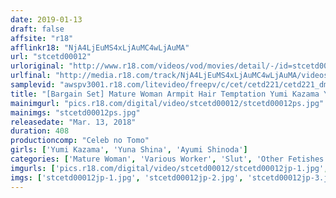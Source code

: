 ```yaml
---
date: 2019-01-13
draft: false
affsite: "r18"
afflinkr18: "NjA4LjEuMS4xLjAuMC4wLjAuMA"
url: "stcetd00012"
urloriginal: "http://www.r18.com/videos/vod/movies/detail/-/id=stcetd00012"
urlfinal: "http://media.r18.com/track/NjA4LjEuMS4xLjAuMC4wLjAuMA/videos/vod/movies/detail/-/id=stcetd00012"
samplevid: "awspv3001.r18.com/litevideo/freepv/c/cet/cetd221/cetd221_dmb_w.mp4"
title: "[Bargain Set] Mature Woman Armpit Hair Temptation Yumi Kazama Yuna Shina Ayumi Shinoda"
mainimgurl: "pics.r18.com/digital/video/stcetd00012/stcetd00012ps.jpg"
mainimgs: "stcetd00012ps.jpg"
releasedate: "Mar. 13, 2018"
duration: 408
productioncomp: "Celeb no Tomo"
girls: ['Yumi Kazama', 'Yuna Shina', 'Ayumi Shinoda']
categories: ['Mature Woman', 'Various Worker', 'Slut', 'Other Fetishes', 'Set Items']
imgurls: ['pics.r18.com/digital/video/stcetd00012/stcetd00012jp-1.jpg', 'pics.r18.com/digital/video/stcetd00012/stcetd00012jp-2.jpg', 'pics.r18.com/digital/video/stcetd00012/stcetd00012jp-3.jpg', 'pics.r18.com/digital/video/stcetd00012/stcetd00012jp-4.jpg', 'pics.r18.com/digital/video/stcetd00012/stcetd00012jp-5.jpg', 'pics.r18.com/digital/video/stcetd00012/stcetd00012jp-6.jpg', 'pics.r18.com/digital/video/stcetd00012/stcetd00012jp-7.jpg', 'pics.r18.com/digital/video/stcetd00012/stcetd00012jp-8.jpg', 'pics.r18.com/digital/video/stcetd00012/stcetd00012jp-9.jpg', 'pics.r18.com/digital/video/stcetd00012/stcetd00012jp-10.jpg', 'pics.r18.com/digital/video/stcetd00012/stcetd00012jp-11.jpg', 'pics.r18.com/digital/video/stcetd00012/stcetd00012jp-12.jpg', 'pics.r18.com/digital/video/stcetd00012/stcetd00012jp-13.jpg', 'pics.r18.com/digital/video/stcetd00012/stcetd00012jp-14.jpg', 'pics.r18.com/digital/video/stcetd00012/stcetd00012jp-15.jpg', 'pics.r18.com/digital/video/stcetd00012/stcetd00012jp-16.jpg', 'pics.r18.com/digital/video/stcetd00012/stcetd00012jp-17.jpg', 'pics.r18.com/digital/video/stcetd00012/stcetd00012jp-18.jpg', 'pics.r18.com/digital/video/stcetd00012/stcetd00012jp-19.jpg', 'pics.r18.com/digital/video/stcetd00012/stcetd00012jp-20.jpg']
imgs: ['stcetd00012jp-1.jpg', 'stcetd00012jp-2.jpg', 'stcetd00012jp-3.jpg', 'stcetd00012jp-4.jpg', 'stcetd00012jp-5.jpg', 'stcetd00012jp-6.jpg', 'stcetd00012jp-7.jpg', 'stcetd00012jp-8.jpg', 'stcetd00012jp-9.jpg', 'stcetd00012jp-10.jpg', 'stcetd00012jp-11.jpg', 'stcetd00012jp-12.jpg', 'stcetd00012jp-13.jpg', 'stcetd00012jp-14.jpg', 'stcetd00012jp-15.jpg', 'stcetd00012jp-16.jpg', 'stcetd00012jp-17.jpg', 'stcetd00012jp-18.jpg', 'stcetd00012jp-19.jpg', 'stcetd00012jp-20.jpg']
---
```

